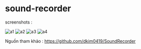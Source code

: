 # sound-recorder

screenshots :

![a1](https://user-images.githubusercontent.com/88927961/161943968-b8583204-847e-4244-818e-cc54b9eb33af.png)
![a2](https://user-images.githubusercontent.com/88927961/161943985-a1a0bf4c-d20c-4251-a3a8-f6b209a6d30b.png)
![a3](https://user-images.githubusercontent.com/88927961/161944004-f021b516-e9cc-4b01-b02b-50833f61c0be.png)
![a4](https://user-images.githubusercontent.com/88927961/161944017-d13e1e64-b739-4c7c-84dd-47b3c822319c.png)


Nguồn tham khảo : https://github.com/dkim0419/SoundRecorder
